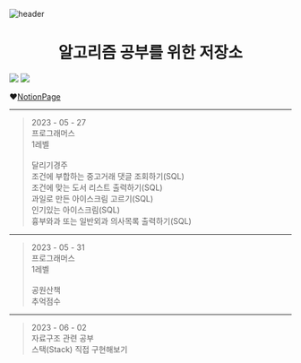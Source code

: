![header](https://capsule-render.vercel.app/api?type=wave&color=auto&height=300&section=header&text=Algorithm%20Study&fontSize=90)
# <div align=center> 알고리즘 공부를 위한 저장소 </div>

<img src="https://img.shields.io/badge/IntellJ-000000?style=flat&logo=intellijidea&logoColor=white"/> <img src="https://img.shields.io/badge/Gradle-02303A?style=flat&logo=gradle&logoColor=white"/> 

❤️[NotionPage](https://www.notion.so/Jang-Hyeon-Chul-ce3faa6a3b51448094b4b1439acc791d?pvs=4)

___
> 2023 - 05 - 27
</br>프로그래머스
</br>1레벨</br>
</br>달리기경주
</br>조건에 부합하는 중고거래 댓글 조회하기(SQL)
</br>조건에 맞는 도서 리스트 출력하기(SQL)
</br>과일로 만든 아이스크림 고르기(SQL)
</br>인기있는 아이스크림(SQL)
</br>흉부와과 또는 일반외과 의사목록 출력하기(SQL)

___
> 2023 - 05 - 31
</br>프로그래머스
</br>1레벨</br>
</br>공원산책
</br>추억점수

___
> 2023 - 06 - 02
</br>자료구조 관련 공부
</br>스택(Stack) 직접 구현해보기</br>




